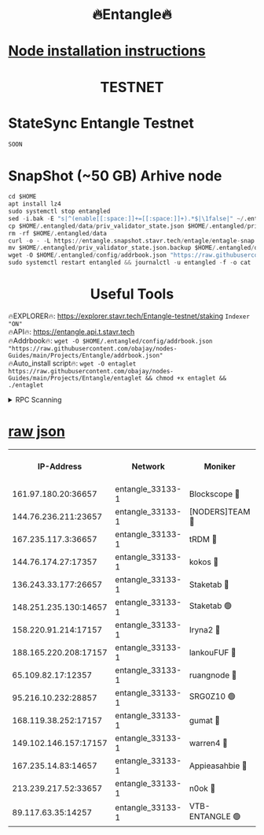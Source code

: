 <h1 align="center"> 🔥Entangle🔥</h1>

[Node installation instructions](https://github.com/obajay/nodes-Guides/tree/main/Projects/Entangle)
=

<h1 align="center"> TESTNET</h1>

# StateSync Entangle Testnet
```python
SOON
```
# SnapShot (~50 GB) Arhive node
```python
cd $HOME
apt install lz4
sudo systemctl stop entangled
sed -i.bak -E "s|^(enable[[:space:]]+=[[:space:]]+).*$|\1false|" ~/.entangled/config/config.toml
cp $HOME/.entangled/data/priv_validator_state.json $HOME/.entangled/priv_validator_state.json.backup
rm -rf $HOME/.entangled/data
curl -o - -L https://entangle.snapshot.stavr.tech/entagle/entagle-snap.tar.lz4 | lz4 -c -d - | tar -x -C $HOME/.entangled --strip-components 2
mv $HOME/.entangled/priv_validator_state.json.backup $HOME/.entangled/data/priv_validator_state.json
wget -O $HOME/.entangled/config/addrbook.json "https://raw.githubusercontent.com/obajay/nodes-Guides/main/Projects/Entangle/addrbook.json"
sudo systemctl restart entangled && journalctl -u entangled -f -o cat
```
 <h1 align="center"> Useful Tools</h1>
 
🔥EXPLORER🔥: https://explorer.stavr.tech/Entangle-testnet/staking        `Indexer "ON"` \
🔥API🔥:      https://entangle.api.t.stavr.tech \
🔥Addrbook🔥: ```wget -O $HOME/.entangled/config/addrbook.json "https://raw.githubusercontent.com/obajay/nodes-Guides/main/Projects/Entangle/addrbook.json"``` \
🔥Auto_install script🔥:  `wget -O entaglet https://raw.githubusercontent.com/obajay/nodes-Guides/main/Projects/Entangle/entaglet && chmod +x entaglet && ./entaglet`


<details>
<summary>RPC Scanning</summary>

<h2 align="center"> We scan nodes in real time every 4 hours. And we provide the final result of RPC endpoints.
We cannot influence the operation of these nodes in any way. </h2>


```python
If Voting Power is higher than 0 --> then the Node is a validator of the network and may be subject to attack and be a potential threat to the chain.
```
```python
We marked such validators with a red symbol
```

</details>

[raw json](https://rpc-check.entangt.stavr.tech/entangt/rpc-entangt-result.json)
=


<table><tr><th>IP-Address</th><th>Network</th><th>Moniker</th><th>Latest Block Height</th><th>Earliest Block Height</th><th>Catching Up</th><th>Tx Index</th><th>Voting Power</th><th>Scan Time</th></tr><tr><td>161.97.180.20:36657</td><td>entangle_33133-1</td><td>Blockscope 🔴</td><td>1190613</td><td>1</td><td>False</td><td>off</td><td>259586473635098</td><td>2023-12-18T18:59:43.193357083UTC</td></tr><tr><td>144.76.236.211:23657</td><td>entangle_33133-1</td><td>[NODERS]TEAM 🔴</td><td>1190617</td><td>1</td><td>False</td><td>off</td><td>47049700500000000</td><td>2023-12-18T18:59:53.646161972UTC</td></tr><tr><td>167.235.117.3:36657</td><td>entangle_33133-1</td><td>tRDM 🔴</td><td>1190618</td><td>1</td><td>False</td><td>on</td><td>56719660338000</td><td>2023-12-18T19:00:01.175261073UTC</td></tr><tr><td>144.76.174.27:17357</td><td>entangle_33133-1</td><td>kokos 🔴</td><td>1190617</td><td>145001</td><td>False</td><td>on</td><td>89890100000000</td><td>2023-12-18T18:59:50.594620260UTC</td></tr><tr><td>136.243.33.177:26657</td><td>entangle_33133-1</td><td>Staketab 🔴</td><td>1190618</td><td>660001</td><td>False</td><td>on</td><td>23111111100000</td><td>2023-12-18T18:59:55.965516732UTC</td></tr><tr><td>148.251.235.130:14657</td><td>entangle_33133-1</td><td>Staketab 🟢</td><td>1190613</td><td>660801</td><td>False</td><td>on</td><td>0</td><td>2023-12-18T18:59:42.934602168UTC</td></tr><tr><td>158.220.91.214:17157</td><td>entangle_33133-1</td><td>Iryna2 🔴</td><td>1190618</td><td>704001</td><td>False</td><td>on</td><td>180890937000019</td><td>2023-12-18T19:00:00.675433574UTC</td></tr><tr><td>188.165.220.208:17157</td><td>entangle_33133-1</td><td>lankouFUF 🔴</td><td>1190616</td><td>725001</td><td>False</td><td>on</td><td>180899900000002</td><td>2023-12-18T18:59:48.312099965UTC</td></tr><tr><td>65.109.82.17:12357</td><td>entangle_33133-1</td><td>ruangnode 🔴</td><td>1190613</td><td>806001</td><td>False</td><td>off</td><td>252606232826436</td><td>2023-12-18T18:59:43.575137557UTC</td></tr><tr><td>95.216.10.232:28857</td><td>entangle_33133-1</td><td>SRG0Z10 🟢</td><td>1190613</td><td>842001</td><td>False</td><td>off</td><td>0</td><td>2023-12-18T18:59:40.627688666UTC</td></tr><tr><td>168.119.38.252:17157</td><td>entangle_33133-1</td><td>gumat 🔴</td><td>1190616</td><td>962001</td><td>False</td><td>on</td><td>253013548351851</td><td>2023-12-18T18:59:47.996316983UTC</td></tr><tr><td>149.102.146.157:17157</td><td>entangle_33133-1</td><td>warren4 🔴</td><td>1190617</td><td>1054001</td><td>False</td><td>on</td><td>161480740514179</td><td>2023-12-18T18:59:53.350970459UTC</td></tr><tr><td>167.235.14.83:14657</td><td>entangle_33133-1</td><td>Appieasahbie 🔴</td><td>1190618</td><td>1076001</td><td>False</td><td>on</td><td>44568809900999996</td><td>2023-12-18T19:00:00.903974284UTC</td></tr><tr><td>213.239.217.52:33657</td><td>entangle_33133-1</td><td>n0ok 🔴</td><td>1190618</td><td>1090618</td><td>False</td><td>off</td><td>46574292273662988</td><td>2023-12-18T19:00:00.316810486UTC</td></tr><tr><td>89.117.63.35:14257</td><td>entangle_33133-1</td><td>VTB-ENTANGLE 🟢</td><td>1190617</td><td>1162001</td><td>False</td><td>off</td><td>0</td><td>2023-12-18T18:59:50.887936236UTC</td></tr></table>
